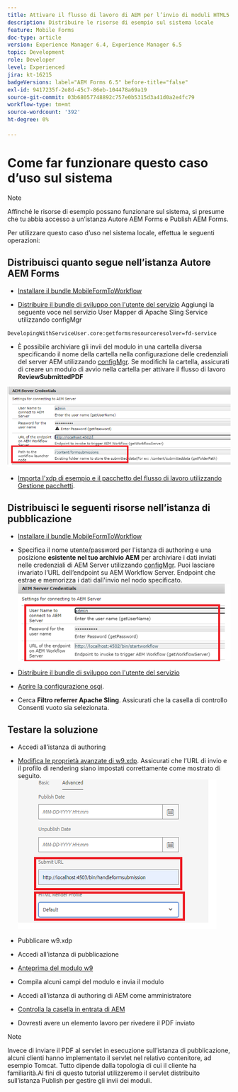 ```yaml
---
title: Attivare il flusso di lavoro di AEM per l’invio di moduli HTML5 - Come ottimizzare il caso d’uso
description: Distribuire le risorse di esempio sul sistema locale
feature: Mobile Forms
doc-type: article
version: Experience Manager 6.4, Experience Manager 6.5
topic: Development
role: Developer
level: Experienced
jira: kt-16215
badgeVersions: label="AEM Forms 6.5" before-title="false"
exl-id: 9417235f-2e8d-45c7-86eb-104478a69a19
source-git-commit: 03b68057748892c757e0b5315d3a41d0a2e4fc79
workflow-type: tm+mt
source-wordcount: '392'
ht-degree: 0%

---
```


# Come far funzionare questo caso d’uso sul sistema

>[!NOTE]
>
>Affinché le risorse di esempio possano funzionare sul sistema, si presume che tu abbia accesso a un’istanza Autore AEM Forms e Publish AEM Forms.

Per utilizzare questo caso d’uso nel sistema locale, effettua le seguenti operazioni:

## Distribuisci quanto segue nell’istanza Autore AEM Forms

* [Installare il bundle MobileFormToWorkflow](assets/MobileFormToWorkflow.core-1.0.0-SNAPSHOT.jar)

* [Distribuire il bundle di sviluppo con l&#39;utente del servizio](https://experienceleague.adobe.com/docs/experience-manager-learn/assets/developingwithserviceuser.zip?lang=it)
Aggiungi la seguente voce nel servizio User Mapper di Apache Sling Service utilizzando configMgr

```
DevelopingWithServiceUser.core:getformsresourceresolver=fd-service
```

* È possibile archiviare gli invii del modulo in una cartella diversa specificando il nome della cartella nella configurazione delle credenziali del server AEM utilizzando [configMgr](http://localhost:4502/system/console/configMg). Se modifichi la cartella, assicurati di creare un modulo di avvio nella cartella per attivare il flusso di lavoro **ReviewSubmittedPDF**

![config-author](assets/author-config.png)
* [Importa l&#39;xdp di esempio e il pacchetto del flusso di lavoro utilizzando Gestione pacchetti](assets/xdp-form-and-workflow.zip).


## Distribuisci le seguenti risorse nell’istanza di pubblicazione

* [Installare il bundle MobileFormToWorkflow](assets/MobileFormToWorkflow.core-1.0.0-SNAPSHOT.jar)

* Specifica il nome utente/password per l&#39;istanza di authoring e una posizione **esistente nel tuo archivio AEM** per archiviare i dati inviati nelle credenziali di AEM Server utilizzando [configMgr](http://localhost:4503/system/console/configMgr). Puoi lasciare invariato l’URL dell’endpoint su AEM Workflow Server. Endpoint che estrae e memorizza i dati dall&#39;invio nel nodo specificato.
  ![publish-config](assets/publish-config.png)

* [Distribuire il bundle di sviluppo con l&#39;utente del servizio](https://experienceleague.adobe.com/docs/experience-manager-learn/assets/developingwithserviceuser.zip?lang=it)
* [Aprire la configurazione osgi](http://localhost:4503/system/console/configMgr).
* Cerca **Filtro referrer Apache Sling**. Assicurati che la casella di controllo Consenti vuoto sia selezionata.


## Testare la soluzione

* Accedi all’istanza di authoring
* [Modifica le proprietà avanzate di w9.xdp](http://localhost:4502/libs/fd/fm/gui/content/forms/formmetadataeditor.html/content/dam/formsanddocuments/w9.xdp). Assicurati che l’URL di invio e il profilo di rendering siano impostati correttamente come mostrato di seguito.
  ![xdp-advanced-properties](assets/mobile-form-properties.png)

* Pubblicare w9.xdp
* Accedi all’istanza di pubblicazione
* [Anteprima del modulo w9](http://localhost:4503/content/dam/formsanddocuments/w9.xdp/jcr:content)
* Compila alcuni campi del modulo e invia il modulo
* Accedi all’istanza di authoring di AEM come amministratore
* [Controlla la casella in entrata di AEM](http://localhost:4502/aem/inbox)
* Dovresti avere un elemento lavoro per rivedere il PDF inviato

>[!NOTE]
>
>Invece di inviare il PDF al servlet in esecuzione sull’istanza di pubblicazione, alcuni clienti hanno implementato il servlet nel relativo contenitore, ad esempio Tomcat. Tutto dipende dalla topologia di cui il cliente ha familiarità.Ai fini di questo tutorial utilizzeremo il servlet distribuito sull’istanza Publish per gestire gli invii dei moduli.
